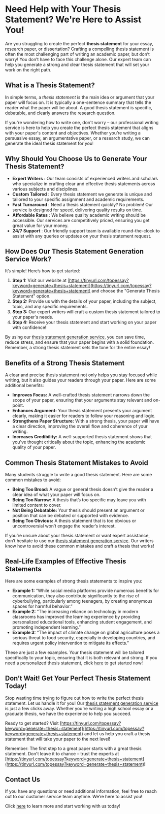 # Need Help with Your Thesis Statement? We're Here to Assist You!

Are you struggling to create the perfect **thesis statement** for your essay, research paper, or dissertation? Crafting a compelling thesis statement is often the most challenging part of writing an academic paper, but don’t worry! You don’t have to face this challenge alone. Our expert team can help you generate a strong and clear thesis statement that will set your work on the right path.

## What is a Thesis Statement?

In simple terms, a _thesis statement_ is the main idea or argument that your paper will focus on. It is typically a one-sentence summary that tells the reader what the paper will be about. A good thesis statement is specific, debatable, and clearly answers the research question.

If you're wondering how to write one, don't worry – our professional writing service is here to help you create the perfect thesis statement that aligns with your paper's content and objectives. Whether you’re writing a persuasive essay, an argumentative paper, or a research study, we can generate the ideal thesis statement for you!

## Why Should You Choose Us to Generate Your Thesis Statement?

- **Expert Writers** : Our team consists of experienced writers and scholars who specialize in crafting clear and effective thesis statements across various subjects and disciplines.
- **Custom Tailored** : Every thesis statement we generate is unique and tailored to your specific assignment and academic requirements.
- **Fast Turnaround** : Need a thesis statement quickly? No problem! Our service is designed for speed, delivering quality results on time.
- **Affordable Rates** : We believe quality academic writing should be accessible. Our services are competitively priced, ensuring you get great value for your money.
- **24/7 Support** : Our friendly support team is available round-the-clock to assist with any queries or updates on your thesis statement request.

## How Does Our Thesis Statement Generation Service Work?

It’s simple! Here’s how to get started:

1. **Step 1:** Visit our website at [https://tinyurl.com/topessay?keyword=generate+thesis+statement](https://tinyurl.com/topessay?keyword=generate+thesis+statement) and choose the "Generate Thesis Statement" option.
2. **Step 2:** Provide us with the details of your paper, including the subject, topic, and any specific requirements.
3. **Step 3:** Our expert writers will craft a custom thesis statement tailored to your paper's needs.
4. **Step 4:** Receive your thesis statement and start working on your paper with confidence!

By using our [thesis statement generation service](https://tinyurl.com/topessay?keyword=generate+thesis+statement), you can save time, reduce stress, and ensure that your paper begins with a solid foundation. Remember, a strong thesis statement sets the tone for the entire essay!

## Benefits of a Strong Thesis Statement

A clear and precise thesis statement not only helps you stay focused while writing, but it also guides your readers through your paper. Here are some additional benefits:

- **Improves Focus:** A well-crafted thesis statement narrows down the scope of your paper, ensuring that your arguments stay relevant and on-point.
- **Enhances Argument:** Your thesis statement presents your argument clearly, making it easier for readers to follow your reasoning and logic.
- **Strengthens Paper Structure:** With a strong thesis, your paper will have a clear direction, improving the overall flow and coherence of your writing.
- **Increases Credibility:** A well-supported thesis statement shows that you've thought critically about the topic, enhancing the academic quality of your paper.

## Common Thesis Statement Mistakes to Avoid

Many students struggle to write a good thesis statement. Here are some common mistakes to avoid:

- **Being Too Broad:** A vague or general thesis doesn’t give the reader a clear idea of what your paper will focus on.
- **Being Too Narrow:** A thesis that’s too specific may leave you with limited content to cover.
- **Not Being Debatable:** Your thesis should present an argument or position that can be debated or supported with evidence.
- **Being Too Obvious:** A thesis statement that is too obvious or uncontroversial won’t engage the reader’s interest.

If you’re unsure about your thesis statement or want expert assistance, don’t hesitate to use our [thesis statement generation service](https://tinyurl.com/topessay?keyword=generate+thesis+statement). Our writers know how to avoid these common mistakes and craft a thesis that works!

## Real-Life Examples of Effective Thesis Statements

Here are some examples of strong thesis statements to inspire you:

- **Example 1:** “While social media platforms provide numerous benefits for communication, they also contribute significantly to the rise of cyberbullying, particularly among teenagers, by creating anonymous spaces for harmful behavior.”
- **Example 2:** “The increasing reliance on technology in modern classrooms has improved the learning experience by providing personalized educational tools, enhancing student engagement, and promoting independent learning.”
- **Example 3:** “The impact of climate change on global agriculture poses a serious threat to food security, especially in developing countries, and requires urgent policy intervention to mitigate its effects.”

These are just a few examples. Your thesis statement will be tailored specifically to your topic, ensuring that it is both relevant and strong. If you need a personalized thesis statement, click [here](https://tinyurl.com/topessay?keyword=generate+thesis+statement) to get started now!

## Don’t Wait! Get Your Perfect Thesis Statement Today!

Stop wasting time trying to figure out how to write the perfect thesis statement. Let us handle it for you! Our [thesis statement generation service](https://tinyurl.com/topessay?keyword=generate+thesis+statement) is just a few clicks away. Whether you're writing a high school essay or a graduate thesis, we have the experience to help you succeed.

Ready to get started? Visit [https://tinyurl.com/topessay?keyword=generate+thesis+statement](https://tinyurl.com/topessay?keyword=generate+thesis+statement) and let us help you craft a thesis statement that will take your paper to the next level!

Remember: The first step to a great paper starts with a great thesis statement. Don't leave it to chance – trust the experts at [https://tinyurl.com/topessay?keyword=generate+thesis+statement](https://tinyurl.com/topessay?keyword=generate+thesis+statement)!

## Contact Us

If you have any questions or need additional information, feel free to reach out to our customer service team anytime. We’re here to assist you!

Click [here](https://tinyurl.com/topessay?keyword=generate+thesis+statement) to learn more and start working with us today!
